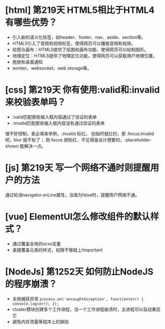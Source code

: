 # [html] 第219天 HTML5相比于HTML4有哪些优势？

- 引入新的语义化标签，如header、footer、nav、aside、section等。
- HTML5引入了音频和视频标签，使得网页可以播放音频和视频。
- 绘图与画布：HTML5提供了绘图和画布功能，使得网页可以绘制图形。
- 地理定位：HTML5提供了地理定位功能，使得网页可以获取用户地理位置。
- 拖放和桌面通知
- worker、websocket、web storage等。

# [css] 第219天 你有使用:valid和:invalid来校验表单吗？

- :valid匹配那些输入框内容通过了验证的表单
- :invalid匹配那些输入框内容没有通过验证的表单

很不好控制，拿必填来举例，:invalid 标红。
初始时就红的，那 :focus:invalid 吧，blur 就不标了；
刚 focus 就标红，不见得是设计想要的，:placeholder-shown 能解决一点。

# [js] 第219天 写一个网络不通时则提醒用户的方法

通过轮询navigator.onLine属性，当值为false时，提醒用户网络不通。

# [vue] ElementUI怎么修改组件的默认样式？

- 通过覆盖全局的scss变量
- 直接覆盖元素的样式，权限不够就上!important

# [NodeJs] 第1252天 如何防止NodeJS的程序崩溃？

- 全局捕获异常 `process.on('uncaughtException', function(err) { console.log(err); });`
- cluster模块创建多个工作进程，当一个工作进程崩溃时，主进程可以自动重启它
- 避免内存泄露等程序上的缺陷
